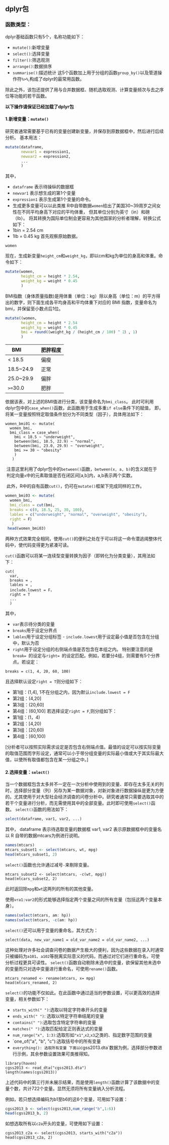 ## dplyr包
### 函数类型：
dplyr基础函数只有5个，名称功能如下：
- `mutate()`:新增变量
- `select()`:选择变量
- `filter()`:筛选观测
- `arrange()`:数据排序
- `summarise()`:描述统计
这5个函数加上用于分组的函数`group_by()`以及管道操作符`%>%`,构成了dplyr的最常用函数。

除此之外，该包还提供了用与合并数据框、随机选取观测、计算变量频次与去之序位等功能的若干函数。

**以下操作请保证已经加载了dplyr包**
#### 1.新增变量：`mutate()`
研究者通常需要基于已有的变量创建新变量，并保存到原数据框中，然后进行后续分析。
基本用法：
```r
mutate(dataframe,
       newvar1 = expression1,
       newvar2 = expression2,
       ...
       )
```
其中，
- `dataframe` 表示待操纵的数据框
- `newvar1` 表示想生成的第1个变量
- `expression1` 表示生成第1个变量的命令。
- 生成更多变量可以以此类推
R中自带数据`women`给出了美国30~39周岁之间女性在不同平均身高下对应的平均体重，
但其单位分别为英寸（in）和磅（lb）。
将其转换为国际单位制会更容易为其他国家的分析者理解，转换公式如下：
- 1bin = 2.54 cm
- 1lb = 0.45 kg
首先观察原始数据。
```
women
```
现在，生成新变量`height_cm`和`weight_kg`，即以cm和kg为单位的身高和体重。命令如下：
```r
mutate(women, 
       height_cm = height * 2.54,
       weight_kg = weight * 0.45
       )
```
BMI指数（身体质量指数)是用体重（单位：kg）除以身高（单位：m）的平方得出的数字，则下面生成各平均身高和平均体重下对应的 BMI 指数，变量命名为bmi，并保留至小数点后1位。
```r
mutate((women,
       height_cm = height * 2.54
       weight_kg = weight * 0.45
       bmi = round((weight_kg / (height_cm / 100) ^ 2）, 1)
       )
```
BMI          | 肥胖程度
-------------|---------
< 18.5       | 偏瘦
 18.5~24.9   | 正常
 25.0~29.9   | 偏胖
 `>=`30.0    | 肥胖

 
 依据该表，对上述的BMI值进行分类，该变量命名为`bmi_class`。
 此时可利用dplyr包中的`case_when()`函数，此函数用于生成多重`if else`条件下的赋值，
 即，将某一变量按照特定取值条件划分为不同类型（因子），具体用法如下：
 ```
 women_bmi01 <- mutate(
   women_bmi,
   bmi_class = case_when(
     bmi < 18.5 ~ "underweight",
     between(bmi, 18.5, 22.9) ~ "normal",
     between(bmi, 23.0, 29.9) ~ "overweight",
     bmi >= 30 ~ "obesity"
     )
    )
  ```
  注意这里利用了dplyr包中的`between()`函数，`between(x, a, b)`的含义就在于
  判定向量`x`中的元素取值是否在闭区间[a,b]内，a,b表示两个实数。
  
  此外，R中的自有函数`cut()`，仍可在`mutate()`框架下完成同样的工作。
  ```r
  women_bmi03 <- mutate(
    women_bmi,
    bmi_class = cut(bmi,
    breaks = c(0, 18.5, 25, 30, 100),
    lables = c("underweight", "normal", "overweight", "obesity"),
   right = F）
    ）
  head(women_bmi03)
  ```
  
 两种方式效果完全相同，使用`cut()`的便利之处在于可以将这一命令潜逃阈整体代码中，使代码变得更为紧凑可读。
 
 `cut()`函数可以将某一连续型变量转换为因子（即转化为分类变量），其用法如下：
 ```
 cut(
   var,
   breaks = ,
   lables = ,
   include.lowest = F，
   right = T
   ...
   )
 ```
 其中，
 - `var`表示待分类的变量
 - `breaks`用于设定分界点
 - `lables`用于设定分组标签
 - `include.lowest`用于设定最小值是否包含在分组中，默认为否
 - `right`用于设定分组的右侧端点值是否包含在本组之内。
 特别要注意的是`break= `的设定与`right= `的设定匹配。例如，若要分4组，则需要有5个分界点。若设定：
 ```
 breaks = c(1, 4, 20, 60, 100)
 ```
 且选择默认设定`right = T`则分组如下：
 - 第1组：(1,4], 1不在分组之内，因为默认`include.lowest = F`
 - 第2组：(4,20]
 - 第3组：(20,60]
 - 第4组：(60,100]
 若选择设定`right = F`,则分组如下：
 - 第1组：(1，4)
 - 第2组：[4,20)
 - 第3组：[20,60)
 - 第4组：[60,100)
 
 [分析者可以按照实际需求设定是否包含右侧端点值。最值的设定可以按实际变量的取值范围而字形设定，通常可以小于带分组变量的实际最小值或大于其实际最大值，以使所有取值都包含在某一分组之中。]

#### 2.选择变量：`select()`
当一个数据框包含太多并不一定在一次分析中使用到的变量、即存在太多无关的列时，选择部分变量（列）另存为某一数据对象，对新对象进行数据操纵是更为方便的。尤其使用于对大型社会经济调查的问卷分析中。研究者通常只需要选取其中的若干个变量进行分析，而无需使用其中的全部变量。此时即可使用`select()`函数。
`select()`函数的用法如下：
```r
select(dataframe, var1, var2, ...)
```
其中，
dataframe 表示待选取变量的数据框
var1, var2 表示原数据框中的变量名
以 R 自带的数据mtcars为例进行说明。
```r
names(mtcars)
mtcars_subset1 <- select(mtcars, wt, mpg)
head(mtcars_subset1, 2)
```
`select()`函数也允许通过减号`-`来剔除变量。
```
mtcars_subset2 <- select(mtcars, -c(wt, mpg))
head(mtcars_subset2, 2)
```
此时返回除`mpg`和`wt`这两列的所有的其他变量。

使用`vra1:var2`的形式能够选择指定两个变量之间的所有变量（包括这两个变量本身）。
```r
names(select(mtcars, am: hp))
names(select(mtcars, -c(am: hp))
```
`select()`还可以用于变量的重命名，其方式为：
```
select(data, new_var_name1 = old_var_name2 = old_var_name2, ...)
```
这种处理对许多社会调查问卷的数据产生极大的便利，因为这些数据在录入时通常只被编码为`a101`、`a102`等脱离实际意义的代码，而通过对它们进行重命名，可使分析过程更具可读性。
`select()`函数自动剔除未选中的变量，欲保留其他未选中的变量而只对选中变量进行重命名，可使用`rename()`函数。
```
mtcars_renamed <- rename(mtcars, x= mpg)
head(mtcars_renamed, 2)
```
`select()`的功能不仅如此。在此函数中通过适当的参数设置，可以更高效的选择变量，相关参数如下：
- `starts_with(" ")`:选取以特定字符串开头的变量
- `ends_with(" ")`: 选取以特定字符串结尾的变量
- `contains(" ")`:选取包含特定字符串的变量
- `matches(" ")`:选取匹配给定正则表达式的变量
- `num_range("x", 1:3)`:选取形如`"x1"`,`x2`,`x3`之类的、指定数字范围的变量
- `one_of("a", "b", "c"):选取括号中的所有变量
- `everything(): 选取所有变量
下面以`cgss2013.dta`数据为例，选择部分参数进行示例，其余参数设置效果可类推得知。
```
library(haven)
cgss2013 <- read_dta("cgss2013.dta")
length(names(cgss2013))
```
上述代码中的第三行并未展示结果，而是使用`length()`函数计算了该数据中的变量个数，共计722个变量。显然无须将所有变量纳入分析流程。

例如，若只想选择编码为b1至b6的这6个变量，可用如下设置：
```r
cgss2013_b <- select(cgss2013,num_range("b",1:6))
head(cgss2013_b, 2)
```
如想选取所有以`c2a`开头的变量，可使用如下设置：
```
cgss2013_c2a <- select(cgss2013, starts_with("c2a"))
head(cgss2013_c2a, 2)
```





